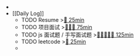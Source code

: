 -
- [[Daily Log]]
	- TODO Resume >[🍅 25min](#agenda-pomo://?t=f-1693489649815-1500)
	- TODO 项目面试 >[🍅🍅🍅 75min](#agenda-pomo://?t=f-1693275449682-1500%2Cf-1693277387661-1500%2Cf-1693281684836-1500)
	- TODO js 面试题 / 手写面试题 >[🍅🍅🍅🍅🍅 125min](#agenda-pomo://?t=f-1694402120959-1500%2Cf-1694414144748-1500%2Cf-1694416709713-1500%2Cf-1694419162685-1500%2Cf-1694436293385-1500)
	- TODO leetcode >[🍅 25min](#agenda-pomo://?t=f-1694530362561-1500)
	-